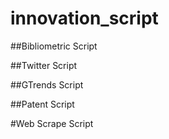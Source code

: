 # innovation_script

##Bibliometric Script



##Twitter Script



##GTrends Script



##Patent Script



#Web Scrape Script


